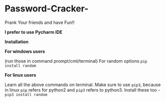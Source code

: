 # Password-Cracker-

Prank Your friends and have Fun!!

**I prefer to use Pycharm IDE**

**Installation**

**For windows users**

(run those in command prompt/cmt/terminal) For random options `pip install random`

**For linux users**

Learn all the above commands on terminal. Make sure to use `pip3`, because in linux `pip` refers for python2 and `pip3` refers to python3. Install these too - `pip3 install random`

